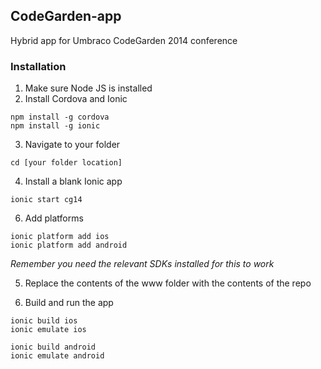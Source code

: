 ## CodeGarden-app

Hybrid app for Umbraco CodeGarden 2014 conference 

### Installation

1. Make sure Node JS is installed
2. Install Cordova and Ionic
  
  ```
  npm install -g cordova
  npm install -g ionic
  ```

3. Navigate to your folder

  ```
  cd [your folder location]
  ```

4. Install a blank Ionic app

  ```
  ionic start cg14
  ```

6. Add platforms

  ```
  ionic platform add ios
  ionic platform add android
  ```
*Remember you need the relevant SDKs installed for this to work*

5. Replace the contents of the www folder with the contents of the repo

7. Build and run the app

  ```
  ionic build ios
  ionic emulate ios
  
  ionic build android
  ionic emulate android
  ```
